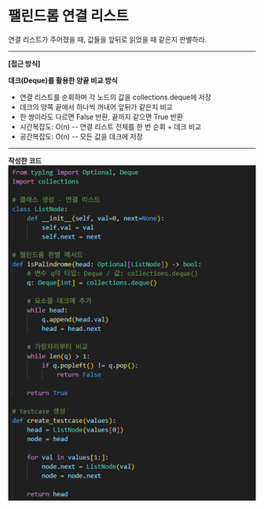 # 팰린드롬 연결 리스트
연결 리스트가 주어졌을 때, 값들을 앞뒤로 읽었을 때 같은지 판별하라.

---

**[접근 방식]**

**데크(Deque)를 활용한 양끝 비교 방식**
- 연결 리스트를 순회하며 각 노드의 값을 collections.deque에 저장
- 데크의 양쪽 끝에서 하나씩 꺼내어 앞뒤가 같은지 비교
- 한 쌍이라도 다르면 False 반환, 끝까지 같으면 True 반환
- 시간복잡도: O(n) -- 연결 리스트 전체를 한 번 순회 + 데크 비교
- 공간복잡도: O(n) -- 모든 값을 데크에 저장

---

**작성한 코드**<br>
<img src="./images/code.png"/><br>


